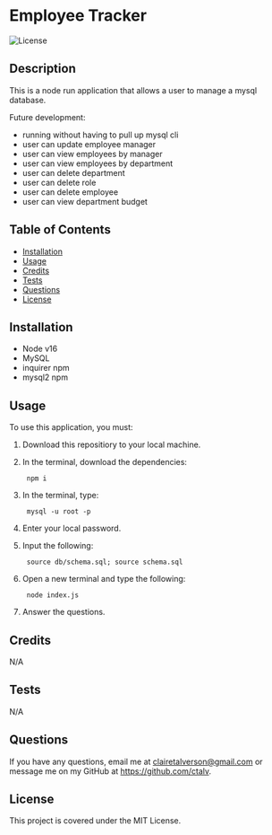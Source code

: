 # Employee Tracker

![License](https://img.shields.io/badge/license-MIT-green)

## Description
This is a node run application that allows a user to manage a mysql database.

Future development:
- running without having to pull up mysql cli
- user can update employee manager
- user can view employees by manager
- user can view employees by department
- user can delete department
- user can delete role
- user can delete employee
- user can view department budget
    
## Table of Contents 
    
- [Installation](#installation)
- [Usage](#usage)
- [Credits](#credits)
- [Tests](#tests)
- [Questions](#questions)
- [License](#license)

    
## Installation
- Node v16
- MySQL
- inquirer npm
- mysql2 npm
    
## Usage
To use this application, you must:
1. Download this repositiory to your local machine.
2. In the terminal, download the dependencies: 

        npm i 
3. In the terminal, type:

        mysql -u root -p
4. Enter your local password.
5. Input the following:

        source db/schema.sql; source schema.sql
6. Open a new terminal and type the following:

        node index.js
7. Answer the questions.

 
## Credits
N/A


## Tests
N/A
    

## Questions
If you have any questions, email me at clairetalverson@gmail.com or message me on my GitHub at https://github.com/ctalv.

## License
This project is covered under the MIT License.
